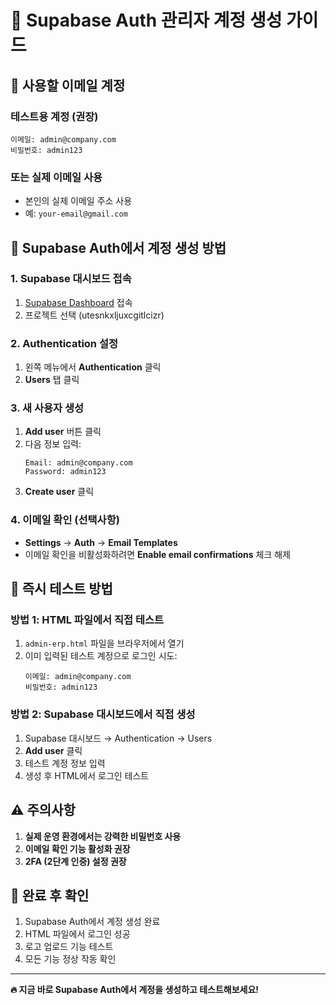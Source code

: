 # 🔐 Supabase Auth 관리자 계정 생성 가이드

## 📧 사용할 이메일 계정

### 테스트용 계정 (권장)
```
이메일: admin@company.com
비밀번호: admin123
```

### 또는 실제 이메일 사용
- 본인의 실제 이메일 주소 사용
- 예: `your-email@gmail.com`

## 🔧 Supabase Auth에서 계정 생성 방법

### 1. Supabase 대시보드 접속
1. [Supabase Dashboard](https://supabase.com/dashboard) 접속
2. 프로젝트 선택 (utesnkxljuxcgitlcizr)

### 2. Authentication 설정
1. 왼쪽 메뉴에서 **Authentication** 클릭
2. **Users** 탭 클릭

### 3. 새 사용자 생성
1. **Add user** 버튼 클릭
2. 다음 정보 입력:
   ```
   Email: admin@company.com
   Password: admin123
   ```
3. **Create user** 클릭

### 4. 이메일 확인 (선택사항)
- **Settings** → **Auth** → **Email Templates**
- 이메일 확인을 비활성화하려면 **Enable email confirmations** 체크 해제

## 🚀 즉시 테스트 방법

### 방법 1: HTML 파일에서 직접 테스트
1. `admin-erp.html` 파일을 브라우저에서 열기
2. 이미 입력된 테스트 계정으로 로그인 시도:
   ```
   이메일: admin@company.com
   비밀번호: admin123
   ```

### 방법 2: Supabase 대시보드에서 직접 생성
1. Supabase 대시보드 → Authentication → Users
2. **Add user** 클릭
3. 테스트 계정 정보 입력
4. 생성 후 HTML에서 로그인 테스트

## ⚠️ 주의사항

1. **실제 운영 환경에서는 강력한 비밀번호 사용**
2. **이메일 확인 기능 활성화 권장**
3. **2FA (2단계 인증) 설정 권장**

## 🎯 완료 후 확인

1. Supabase Auth에서 계정 생성 완료
2. HTML 파일에서 로그인 성공
3. 로고 업로드 기능 테스트
4. 모든 기능 정상 작동 확인

---

**🔥 지금 바로 Supabase Auth에서 계정을 생성하고 테스트해보세요!** 